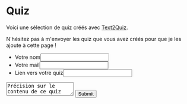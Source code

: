 # Quiz

Voici une sélection de quiz créés avec [Text2Quiz](https://text2quiz.vercel.app/).

N'hésitez pas à m'envoyer les quiz que vous avez créés pour que je les ajoute à cette page !

<form action="https://api.staticforms.xyz/submit" method="post">
	<input type="hidden" name="accessKey" value="f261cf48-214e-49b4-9749-d7d3e97ea456"> <!-- Required -->
	<ul>
	<li><label>Votre nom<input type="text" name="name"></label></li>
	<li><label>Votre mail<input type="text" name="email"></label></li>
	<li><label>Lien vers votre quiz<input type="text" name="$Link"></label></li>
	</ul>
	<textarea name="message">Précision sur le contenu de ce quiz</textarea>
	<!-- If we receive data in this field submission will be ignored -->
	<input type="hidden" name="redirectTo" value="https://eyssette.github.io/quiz/">
	<input type="text" name="honeypot" style="display: none;"> <!-- Optional -->
	<input type="submit" value="Submit" />
</form>
